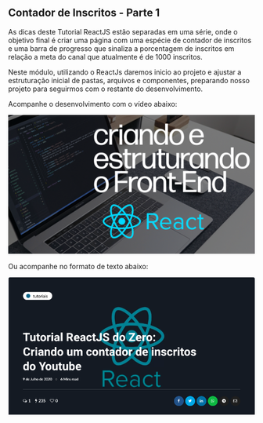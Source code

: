## Contador de Inscritos - Parte 1

As dicas deste Tutorial ReactJS estão separadas em uma série, onde o objetivo final é criar uma página com uma espécie de contador de inscritos e uma barra de progresso que sinaliza a porcentagem de inscritos em relação a meta do canal que atualmente é de 1000 inscritos.

Neste módulo, utilizando o ReactJs daremos inicio ao projeto e ajustar a estruturação inicial de pastas, arquivos e componentes, preparando nosso projeto para seguirmos com o restante do desenvolvimento.


Acompanhe o desenvolvimento com o vídeo abaixo:

[![Vídeo criando e estruturando o Front-End](./src/assets/imgs/thumb.png)](https://www.youtube.com/watch?v=2H7eDmInZtI&t)


Ou acompanhe no formato de texto abaixo: 

[![Texto tutorial Reactjs do Zero](./src/assets/imgs/text-thumb.png)](https://programadoresbrasil.com.br/2020/07/tutorial-reactjs-do-zero-contador-de-inscritos/)